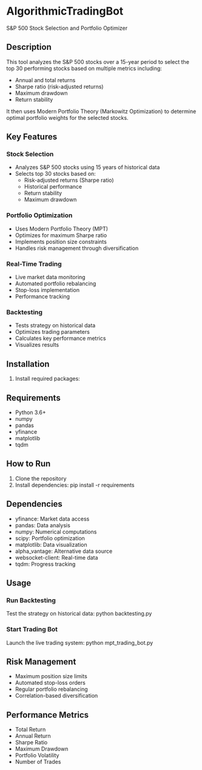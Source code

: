 # AlgorithmicTradingBot
S&P 500 Stock Selection and Portfolio Optimizer

## Description
This tool analyzes the S&P 500 stocks over a 15-year period to select the top 30 performing stocks based on multiple metrics including:
- Annual and total returns
- Sharpe ratio (risk-adjusted returns)
- Maximum drawdown
- Return stability

It then uses Modern Portfolio Theory (Markowitz Optimization) to determine optimal portfolio weights for the selected stocks.


## Key Features

### Stock Selection
- Analyzes S&P 500 stocks using 15 years of historical data
- Selects top 30 stocks based on:
  - Risk-adjusted returns (Sharpe ratio)
  - Historical performance
  - Return stability
  - Maximum drawdown

### Portfolio Optimization
- Uses Modern Portfolio Theory (MPT)
- Optimizes for maximum Sharpe ratio
- Implements position size constraints
- Handles risk management through diversification

### Real-Time Trading
- Live market data monitoring
- Automated portfolio rebalancing
- Stop-loss implementation
- Performance tracking

### Backtesting
- Tests strategy on historical data
- Optimizes trading parameters
- Calculates key performance metrics
- Visualizes results

## Installation

1. Install required packages:
## Requirements
- Python 3.6+
- numpy
- pandas 
- yfinance
- matplotlib
- tqdm

## How to Run

1. Clone the repository
2. Install dependencies: pip install -r requirements

## Dependencies
- yfinance: Market data access
- pandas: Data analysis
- numpy: Numerical computations
- scipy: Portfolio optimization
- matplotlib: Data visualization
- alpha_vantage: Alternative data source
- websocket-client: Real-time data
- tqdm: Progress tracking

## Usage

### Run Backtesting
Test the strategy on historical data: python backtesting.py

### Start Trading Bot
Launch the live trading system: python mpt_trading_bot.py

## Risk Management
- Maximum position size limits
- Automated stop-loss orders
- Regular portfolio rebalancing
- Correlation-based diversification

## Performance Metrics
- Total Return
- Annual Return
- Sharpe Ratio
- Maximum Drawdown
- Portfolio Volatility
- Number of Trades
